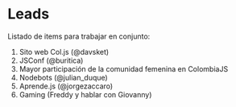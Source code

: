 # Leads
Listado de items para trabajar en conjunto:

1. Sito web Col.js (@davsket)
2. JSConf (@buritica)
3. Mayor participación de la comunidad femenina en ColombiaJS
4. Nodebots (@julian_duque)
5. Aprende.js (@jorgezaccaro)
6. Gaming (Freddy y hablar con Giovanny)
